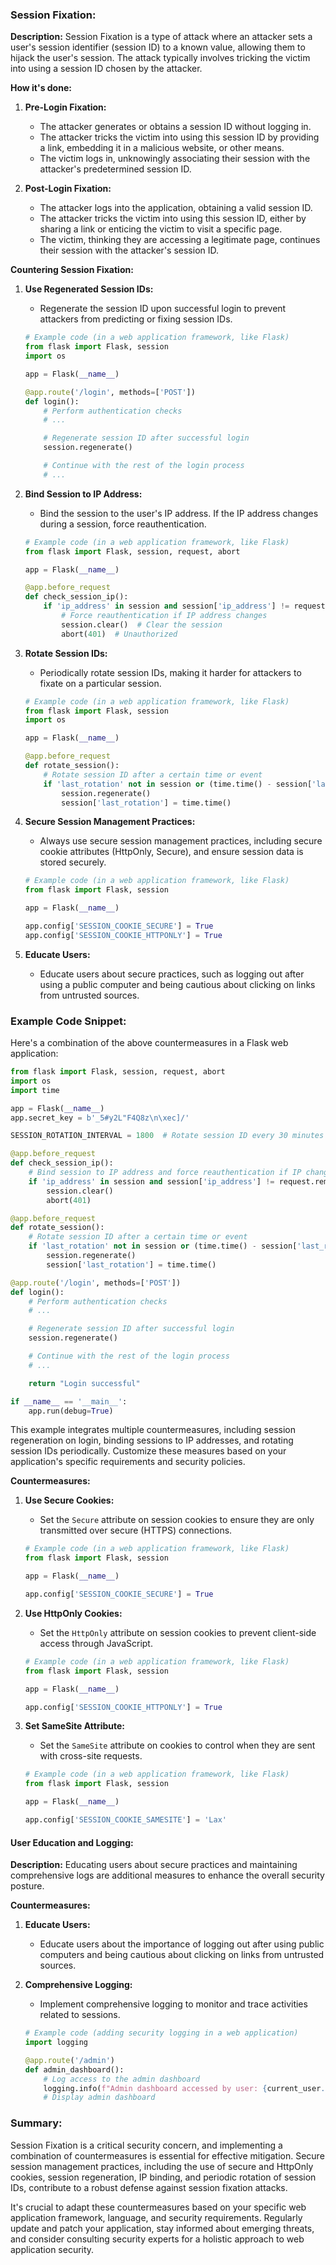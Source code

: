 ### Session Fixation:

**Description:**
Session Fixation is a type of attack where an attacker sets a user's session identifier (session ID) to a known value, allowing them to hijack the user's session. The attack typically involves tricking the victim into using a session ID chosen by the attacker.

**How it's done:**
1. **Pre-Login Fixation:**
   - The attacker generates or obtains a session ID without logging in.
   - The attacker tricks the victim into using this session ID by providing a link, embedding it in a malicious website, or other means.
   - The victim logs in, unknowingly associating their session with the attacker's predetermined session ID.

2. **Post-Login Fixation:**
   - The attacker logs into the application, obtaining a valid session ID.
   - The attacker tricks the victim into using this session ID, either by sharing a link or enticing the victim to visit a specific page.
   - The victim, thinking they are accessing a legitimate page, continues their session with the attacker's session ID.

**Countering Session Fixation:**

1. **Use Regenerated Session IDs:**
   - Regenerate the session ID upon successful login to prevent attackers from predicting or fixing session IDs.

   ```python
   # Example code (in a web application framework, like Flask)
   from flask import Flask, session
   import os

   app = Flask(__name__)

   @app.route('/login', methods=['POST'])
   def login():
       # Perform authentication checks
       # ...

       # Regenerate session ID after successful login
       session.regenerate()

       # Continue with the rest of the login process
       # ...

   ```

2. **Bind Session to IP Address:**
   - Bind the session to the user's IP address. If the IP address changes during a session, force reauthentication.

   ```python
   # Example code (in a web application framework, like Flask)
   from flask import Flask, session, request, abort

   app = Flask(__name__)

   @app.before_request
   def check_session_ip():
       if 'ip_address' in session and session['ip_address'] != request.remote_addr:
           # Force reauthentication if IP address changes
           session.clear()  # Clear the session
           abort(401)  # Unauthorized

   ```

3. **Rotate Session IDs:**
   - Periodically rotate session IDs, making it harder for attackers to fixate on a particular session.

   ```python
   # Example code (in a web application framework, like Flask)
   from flask import Flask, session
   import os

   app = Flask(__name__)

   @app.before_request
   def rotate_session():
       # Rotate session ID after a certain time or event
       if 'last_rotation' not in session or (time.time() - session['last_rotation']) > SESSION_ROTATION_INTERVAL:
           session.regenerate()
           session['last_rotation'] = time.time()

   ```

4. **Secure Session Management Practices:**
   - Always use secure session management practices, including secure cookie attributes (HttpOnly, Secure), and ensure session data is stored securely.

   ```python
   # Example code (in a web application framework, like Flask)
   from flask import Flask, session

   app = Flask(__name__)

   app.config['SESSION_COOKIE_SECURE'] = True
   app.config['SESSION_COOKIE_HTTPONLY'] = True

   ```

5. **Educate Users:**
   - Educate users about secure practices, such as logging out after using a public computer and being cautious about clicking on links from untrusted sources.

### Example Code Snippet:

Here's a combination of the above countermeasures in a Flask web application:

```python
from flask import Flask, session, request, abort
import os
import time

app = Flask(__name__)
app.secret_key = b'_5#y2L"F4Q8z\n\xec]/'

SESSION_ROTATION_INTERVAL = 1800  # Rotate session ID every 30 minutes

@app.before_request
def check_session_ip():
    # Bind session to IP address and force reauthentication if IP changes
    if 'ip_address' in session and session['ip_address'] != request.remote_addr:
        session.clear()
        abort(401)

@app.before_request
def rotate_session():
    # Rotate session ID after a certain time or event
    if 'last_rotation' not in session or (time.time() - session['last_rotation']) > SESSION_ROTATION_INTERVAL:
        session.regenerate()
        session['last_rotation'] = time.time()

@app.route('/login', methods=['POST'])
def login():
    # Perform authentication checks
    # ...

    # Regenerate session ID after successful login
    session.regenerate()

    # Continue with the rest of the login process
    # ...

    return "Login successful"

if __name__ == '__main__':
    app.run(debug=True)
```

This example integrates multiple countermeasures, including session regeneration on login, binding sessions to IP addresses, and rotating session IDs periodically. Customize these measures based on your application's specific requirements and security policies.

**Countermeasures:**

1. **Use Secure Cookies:**
   - Set the `Secure` attribute on session cookies to ensure they are only transmitted over secure (HTTPS) connections.

   ```python
   # Example code (in a web application framework, like Flask)
   from flask import Flask, session

   app = Flask(__name__)

   app.config['SESSION_COOKIE_SECURE'] = True
   ```

2. **Use HttpOnly Cookies:**
   - Set the `HttpOnly` attribute on session cookies to prevent client-side access through JavaScript.

   ```python
   # Example code (in a web application framework, like Flask)
   from flask import Flask, session

   app = Flask(__name__)

   app.config['SESSION_COOKIE_HTTPONLY'] = True
   ```

3. **Set SameSite Attribute:**
   - Set the `SameSite` attribute on cookies to control when they are sent with cross-site requests.

   ```python
   # Example code (in a web application framework, like Flask)
   from flask import Flask, session

   app = Flask(__name__)

   app.config['SESSION_COOKIE_SAMESITE'] = 'Lax'
   ```

#### User Education and Logging:

**Description:**
Educating users about secure practices and maintaining comprehensive logs are additional measures to enhance the overall security posture.

**Countermeasures:**

1. **Educate Users:**
   - Educate users about the importance of logging out after using public computers and being cautious about clicking on links from untrusted sources.

2. **Comprehensive Logging:**
   - Implement comprehensive logging to monitor and trace activities related to sessions.

   ```python
   # Example code (adding security logging in a web application)
   import logging

   @app.route('/admin')
   def admin_dashboard():
       # Log access to the admin dashboard
       logging.info(f"Admin dashboard accessed by user: {current_user.username}")
       # Display admin dashboard
   ```

### Summary:

Session Fixation is a critical security concern, and implementing a combination of countermeasures is essential for effective mitigation. Secure session management practices, including the use of secure and HttpOnly cookies, session regeneration, IP binding, and periodic rotation of session IDs, contribute to a robust defense against session fixation attacks.

It's crucial to adapt these countermeasures based on your specific web application framework, language, and security requirements. Regularly update and patch your application, stay informed about emerging threats, and consider consulting security experts for a holistic approach to web application security.
